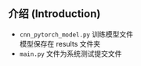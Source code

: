 ## 介绍 (Introduction)
+ `cnn_pytorch_model.py` 训练模型文件        
模型保存在 results 文件夹
+ `main.py` 文件为系统测试提交文件